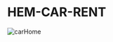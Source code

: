 # HEM-CAR-RENT
![carHome](https://user-images.githubusercontent.com/47917618/183907487-6a8141ed-a8a5-4819-a82c-b3bb13bdb984.PNG)
